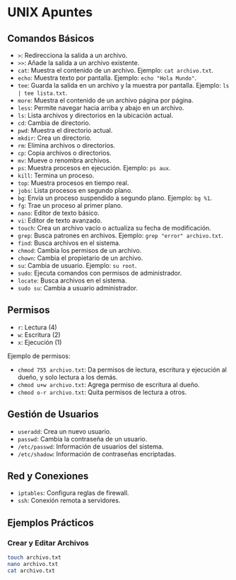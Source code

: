 # UNIX Apuntes

## Comandos Básicos

- `>`: Redirecciona la salida a un archivo.
- `>>`: Añade la salida a un archivo existente.
- `cat`: Muestra el contenido de un archivo. Ejemplo: `cat archivo.txt`.
- `echo`: Muestra texto por pantalla. Ejemplo: `echo "Hola Mundo"`.
- `tee`: Guarda la salida en un archivo y la muestra por pantalla. Ejemplo: `ls | tee lista.txt`.
- `more`: Muestra el contenido de un archivo página por página.
- `less`: Permite navegar hacia arriba y abajo en un archivo.
- `ls`: Lista archivos y directorios en la ubicación actual.
- `cd`: Cambia de directorio.
- `pwd`: Muestra el directorio actual.
- `mkdir`: Crea un directorio.
- `rm`: Elimina archivos o directorios.
- `cp`: Copia archivos o directorios.
- `mv`: Mueve o renombra archivos.
- `ps`: Muestra procesos en ejecución. Ejemplo: `ps aux`.
- `kill`: Termina un proceso.
- `top`: Muestra procesos en tiempo real.
- `jobs`: Lista procesos en segundo plano.
- `bg`: Envía un proceso suspendido a segundo plano. Ejemplo: `bg %1`.
- `fg`: Trae un proceso al primer plano.
- `nano`: Editor de texto básico.
- `vi`: Editor de texto avanzado.
- `touch`: Crea un archivo vacío o actualiza su fecha de modificación.
- `grep`: Busca patrones en archivos. Ejemplo: `grep "error" archivo.txt`.
- `find`: Busca archivos en el sistema.
- `chmod`: Cambia los permisos de un archivo.
- `chown`: Cambia el propietario de un archivo.
- `su`: Cambia de usuario. Ejemplo: `su root`.
- `sudo`: Ejecuta comandos con permisos de administrador.
- `locate`: Busca archivos en el sistema.
- `sudo su`: Cambia a usuario administrador.

## Permisos

- `r`: Lectura (4)
- `w`: Escritura (2)
- `x`: Ejecución (1)

Ejemplo de permisos:
- `chmod 755 archivo.txt`: Da permisos de lectura, escritura y ejecución al dueño, y solo lectura a los demás.
- `chmod u+w archivo.txt`: Agrega permiso de escritura al dueño.
- `chmod o-r archivo.txt`: Quita permisos de lectura a otros.

## Gestión de Usuarios

- `useradd`: Crea un nuevo usuario.
- `passwd`: Cambia la contraseña de un usuario.
- `/etc/passwd`: Información de usuarios del sistema.
- `/etc/shadow`: Información de contraseñas encriptadas.

## Red y Conexiones

- `iptables`: Configura reglas de firewall.
- `ssh`: Conexión remota a servidores.

## Ejemplos Prácticos

### Crear y Editar Archivos

```bash
touch archivo.txt
nano archivo.txt
cat archivo.txt


